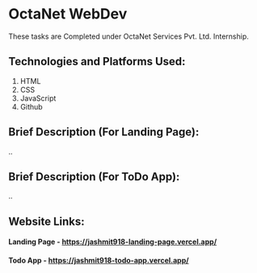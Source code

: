 # OctaNet WebDev
These tasks are Completed under OctaNet Services Pvt. Ltd. Internship.

## Technologies and Platforms Used:
1. HTML
2. CSS
3. JavaScript 
4. Github

## Brief Description (For Landing Page):
..

## Brief Description (For ToDo App):
..

## Website Links:
#### Landing Page - https://jashmit918-landing-page.vercel.app/
#### Todo App - https://jashmit918-todo-app.vercel.app/




